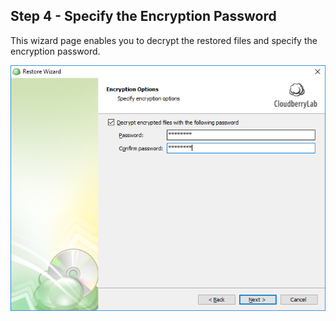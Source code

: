 ## Step 4  - Specify the Encryption Password

This wizard page enables you to decrypt the restored files and specify the encryption password.

![](/assets/specify-encryption-password.png)



